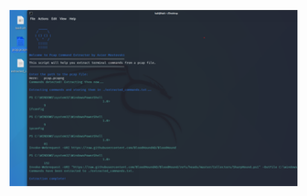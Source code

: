 
![Image Alt](https://github.com/AviorMostovski/PCAP-commands-script/blob/67e5977af13ad9bec18838a329b036d0761600b4/commands%20pcap.png)
